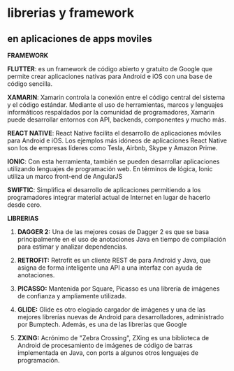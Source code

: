 # librerias y framework 
## en aplicaciones de apps moviles
**FRAMEWORK**

**FLUTTER**:
es un framework de código abierto y gratuito de Google que permite crear aplicaciones nativas para Android e iOS con una base de código sencilla.

**XAMARIN**:
Xamarin controla la conexión entre el código central del sistema y el código estándar. Mediante el uso de herramientas, marcos y lenguajes informáticos respaldados por la comunidad de programadores, Xamarin puede desarrollar entornos con API, backends, componentes y mucho más.

**REACT NATIVE**:
React Native facilita el desarrollo de aplicaciones móviles para Android e iOS. Los ejemplos más idóneos de aplicaciones React Native son los de empresas líderes como Tesla, Airbnb, Skype y Amazon Prime.

**IONIC**:
Con esta herramienta, también se pueden desarrollar aplicaciones utilizando lenguajes de programación web. En términos de lógica, Ionic utiliza un marco front-end de AngularJS

**SWIFTIC**:
Simplifica el desarrollo de aplicaciones permitiendo a los programadores integrar material actual de Internet en lugar de hacerlo desde cero. 

**LIBRERIAS**

1. **DAGGER 2:**
Una de las mejores cosas de Dagger 2 es que se basa principalmente en el uso de anotaciones Java en tiempo de compilación para estimar y analizar dependencias. 

2. **RETROFIT:**
Retrofit es un cliente REST de para Android y Java, que asigna de forma inteligente una API a una interfaz con ayuda de anotaciones.

3. **PICASSO:**
Mantenida por Square, Picasso es una librería de imágenes de confianza y ampliamente utilizada. 

4. **GLIDE:**
Glide es otro elogiado cargador de imágenes y una de las mejores librerías nuevas de Android para desarrolladores, administrado por Bumptech. Además, es una de las librerías que Google 
5. **ZXING:**
Acrónimo de "Zebra Crossing", ZXing es una biblioteca de Android de procesamiento de imágenes de código de barras implementada en Java, con ports a algunos otros lenguajes de programación. 